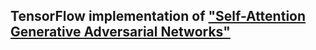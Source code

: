 ## TensorFlow implementation of ["Self-Attention Generative Adversarial Networks"](https://arxiv.org/pdf/1805.08318.pdf)